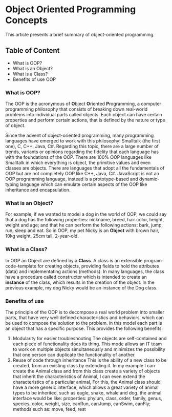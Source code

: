 # Object Oriented Programming Concepts
This article presents a brief summary of object-oriented programming.

## Table of Content
- What is OOP?
- What is an Object?
- What is a Class?
- Benefits of use OOP

### What is OOP?
The OOP is the acronymous of **O**bject **O**riented **P**rogramming, a computer programming philosophy that consists of breaking down real-world problems into individual parts called objects. Each object can have certain properties and perform certain actions, that is defined by the nature or type of object.

Since the advent of object-oriented programming, many programming languages have emerged to work with this philosophy: Smalltalk (the first one), C, C++, Java, C#. Regarding this topic, there are a large number of trends, variants or opinions regarding the fidelity that each language has with the foundations of the OOP. There are 100% OOP languages like Smalltalk in which everything is object, the primitive values and even classes are objects. There are languages that adopt all the fundamentals of OOP but are not completely OOP like C++, Java, C#. JavaScript is not an OOP programming language, instead is a prototype-based and dynamic-typing language which can emulate certain aspects of the OOP like inheritance and encapsulation.

### What is an Object?
For example, if we wanted to model a dog in the world of OOP, we could say that a dog has the following properties: nickname, breed, hair color, height, weight and age; and that he can perform the following actions: bark, jump, run, sleep and eat. So in OOP, my pet Nicky is an **Object** with brown hair, 10kg weight, 25cm tall, 2-year-old.

### What is a Class?
In OOP an Object are defined by a **Class**. A class is an extensible program-code-template for creating objects, providing fields to hold the attributes (data) and implementating actions (methods). In many languages, the class have a procedure called constructor which is intended to create an **instance** of the class, which results in the creation of the object. In the previous example, my dog Nicky would be an instance of the Dog class.

### Benefits of use
The principle of the OOP is to decompose a real world problem into smaller parts, that have very well defined characteristics and behaviors, which can be used to compose the solution to the problem. in this model each part is an object that has a specific purpose. This provides the following benefits:
1. Modularity for easier troubleshooting
The objects are self-contained and each piece of functionality does its thing. This mode allows an IT team to work on multiple objects simultaneously and minimizes the possibility that one person can duplicate the functionality of another.
2. Reuse of code through inheritance
This is the ability of a new class to be created, from an existing class by extending it. In my example I can create the Animal class and from this class create a variety of objects that inherit the characteristics of Animal, I can even extend the characteristics of a particular animal,
For this, the Animal class should have a more generic interface, which allows a great variety of animal types to be inherited, such as eagle, snake, whale and dog. the animal interface would be like: properties: phylum, class, order, family, genus, species, color, weight, size, canRun, canJump, canSwim, canFly; methods such as: move, feed, rest
